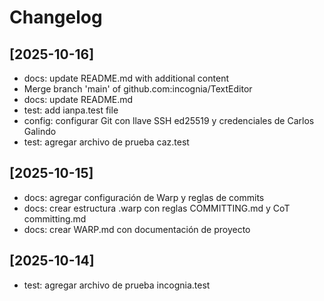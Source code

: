 # Changelog

## [2025-10-16]

- docs: update README.md with additional content
- Merge branch 'main' of github.com:incognia/TextEditor
- docs: update README.md
- test: add ianpa.test file
- config: configurar Git con llave SSH ed25519 y credenciales de Carlos Galindo
- test: agregar archivo de prueba caz.test

## [2025-10-15]

- docs: agregar configuración de Warp y reglas de commits
- docs: crear estructura .warp con reglas COMMITTING.md y CoT committing.md
- docs: crear WARP.md con documentación de proyecto

## [2025-10-14]

- test: agregar archivo de prueba incognia.test
